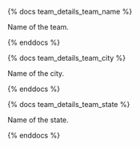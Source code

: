 {% docs team_details_team_name %}

Name of the team.

{% enddocs %}

{% docs team_details_team_city %}

Name of the city.

{% enddocs %}

{% docs team_details_team_state %}

Name of the state.

{% enddocs %}